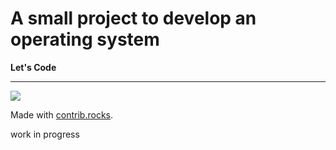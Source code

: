 # A small project to develop an operating system
**Let's Code**
<hr>

<a href="https://github.com/TheSaviourEking/EvoCore/graphs/contributors">
  <img src="https://contrib.rocks/image?repo=TheSaviourEking/EvoCore" />
</a>

Made with [contrib.rocks](https://contrib.rocks).

work in progress
